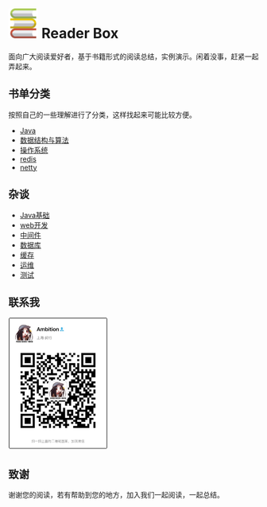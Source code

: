# <img src="https://raw.githubusercontent.com/chudingkun/readerBox/master/conf/picture/book.png" width="60" height="60">   Reader Box
面向广大阅读爱好者，基于书籍形式的阅读总结，实例演示。闲着没事，赶紧一起弄起来。

## 书单分类

按照自己的一些理解进行了分类，这样找起来可能比较方便。

- [Java](https://github.com/chudingkun/readerBox/blob/master/books/java/README-JAVA.md)
- [数据结构与算法](https://github.com/chudingkun/readerBox/blob/master/books/dataStructureAndArithmetic/README-structureAndArithmetic.md)
- [操作系统](https://github.com/chudingkun/readerBox/blob/master/books/os/README-OS.md)
- [redis](https://github.com/chudingkun/readerBox/blob/master/books/redis/README-REDIS.md)
- [netty](https://github.com/chudingkun/readerBox/blob/master/books/netty/README-NETTY.md)

## 杂谈

- [Java基础](https://github.com/chudingkun/readerBox/blob/master/talk/se/README-SE.md)
- [web开发](https://github.com/chudingkun/readerBox/blob/master/talk/web/README-WEB.md)
- [中间件](https://github.com/chudingkun/readerBox/blob/master/talk/middleware/README-MIDDLEWARE.md)
- [数据库](https://github.com/chudingkun/readerBox/blob/master/talk/db/README-DB.md)
- [缓存](https://github.com/chudingkun/readerBox/blob/master/talk/cache/README-CACHE.md)
- [运维](https://github.com/chudingkun/readerBox/blob/master/talk/ops/README-OPS.md)
- [测试](https://github.com/chudingkun/readerBox/blob/master/talk/test/README-TEST.md)

## 联系我

<img src="https://raw.githubusercontent.com/chudingkun/readerBox/master/conf/picture/wechat.jpg" title="wechat" width="200" /> 


## 致谢

谢谢您的阅读，若有帮助到您的地方，加入我们一起阅读，一起总结。
